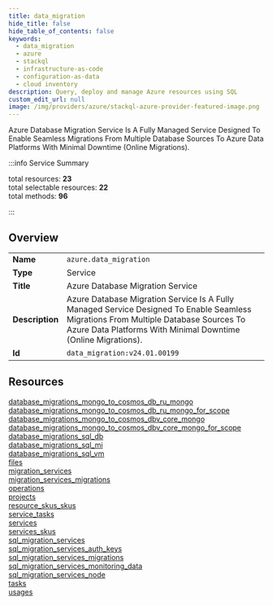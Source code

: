 ```yaml
---
title: data_migration
hide_title: false
hide_table_of_contents: false
keywords:
  - data_migration
  - azure
  - stackql
  - infrastructure-as-code
  - configuration-as-data
  - cloud inventory
description: Query, deploy and manage Azure resources using SQL
custom_edit_url: null
image: /img/providers/azure/stackql-azure-provider-featured-image.png
---
```

Azure Database Migration Service Is A Fully Managed Service Designed To Enable Seamless Migrations From Multiple Database Sources To Azure Data Platforms With Minimal Downtime (Online Migrations).  
    
:::info Service Summary

<div class="row">
<div class="providerDocColumn">
<span>total resources:&nbsp;<b>23</b></span><br />
<span>total selectable resources:&nbsp;<b>22</b></span><br />
<span>total methods:&nbsp;<b>96</b></span><br />
</div>
</div>

:::

## Overview
<table><tbody>
<tr><td><b>Name</b></td><td><code>azure.data_migration</code></td></tr>
<tr><td><b>Type</b></td><td>Service</td></tr>
<tr><td><b>Title</b></td><td>Azure Database Migration Service</td></tr>
<tr><td><b>Description</b></td><td>Azure Database Migration Service Is A Fully Managed Service Designed To Enable Seamless Migrations From Multiple Database Sources To Azure Data Platforms With Minimal Downtime (Online Migrations).</td></tr>
<tr><td><b>Id</b></td><td><code>data_migration:v24.01.00199</code></td></tr>
</tbody></table>

## Resources
<div class="row">
<div class="providerDocColumn">
<a href="/providers/azure/data_migration/database_migrations_mongo_to_cosmos_db_ru_mongo/">database_migrations_mongo_to_cosmos_db_ru_mongo</a><br />
<a href="/providers/azure/data_migration/database_migrations_mongo_to_cosmos_db_ru_mongo_for_scope/">database_migrations_mongo_to_cosmos_db_ru_mongo_for_scope</a><br />
<a href="/providers/azure/data_migration/database_migrations_mongo_to_cosmos_dbv_core_mongo/">database_migrations_mongo_to_cosmos_dbv_core_mongo</a><br />
<a href="/providers/azure/data_migration/database_migrations_mongo_to_cosmos_dbv_core_mongo_for_scope/">database_migrations_mongo_to_cosmos_dbv_core_mongo_for_scope</a><br />
<a href="/providers/azure/data_migration/database_migrations_sql_db/">database_migrations_sql_db</a><br />
<a href="/providers/azure/data_migration/database_migrations_sql_mi/">database_migrations_sql_mi</a><br />
<a href="/providers/azure/data_migration/database_migrations_sql_vm/">database_migrations_sql_vm</a><br />
<a href="/providers/azure/data_migration/files/">files</a><br />
<a href="/providers/azure/data_migration/migration_services/">migration_services</a><br />
<a href="/providers/azure/data_migration/migration_services_migrations/">migration_services_migrations</a><br />
<a href="/providers/azure/data_migration/operations/">operations</a><br />
<a href="/providers/azure/data_migration/projects/">projects</a><br />
</div>
<div class="providerDocColumn">
<a href="/providers/azure/data_migration/resource_skus_skus/">resource_skus_skus</a><br />
<a href="/providers/azure/data_migration/service_tasks/">service_tasks</a><br />
<a href="/providers/azure/data_migration/services/">services</a><br />
<a href="/providers/azure/data_migration/services_skus/">services_skus</a><br />
<a href="/providers/azure/data_migration/sql_migration_services/">sql_migration_services</a><br />
<a href="/providers/azure/data_migration/sql_migration_services_auth_keys/">sql_migration_services_auth_keys</a><br />
<a href="/providers/azure/data_migration/sql_migration_services_migrations/">sql_migration_services_migrations</a><br />
<a href="/providers/azure/data_migration/sql_migration_services_monitoring_data/">sql_migration_services_monitoring_data</a><br />
<a href="/providers/azure/data_migration/sql_migration_services_node/">sql_migration_services_node</a><br />
<a href="/providers/azure/data_migration/tasks/">tasks</a><br />
<a href="/providers/azure/data_migration/usages/">usages</a><br />
</div>
</div>
